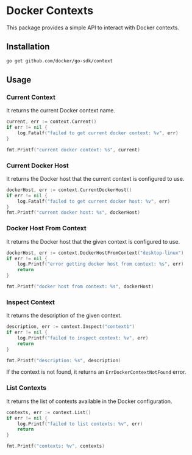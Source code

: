 # Docker Contexts

This package provides a simple API to interact with Docker contexts.

## Installation

```bash
go get github.com/docker/go-sdk/context
```

## Usage

### Current Context

It returns the current Docker context name.

```go
current, err := context.Current()
if err != nil {
    log.Fatalf("failed to get current docker context: %v", err)
}

fmt.Printf("current docker context: %s", current)
```

### Current Docker Host

It returns the Docker host that the current context is configured to use.

```go
dockerHost, err := context.CurrentDockerHost()
if err != nil {
    log.Fatalf("failed to get current docker host: %v", err)
}
fmt.Printf("current docker host: %s", dockerHost)
```

### Docker Host From Context

It returns the Docker host that the given context is configured to use.

```go
dockerHost, err := context.DockerHostFromContext("desktop-linux")
if err != nil {
    log.Printf("error getting docker host from context: %s", err)
    return
}

fmt.Printf("docker host from context: %s", dockerHost)
```

### Inspect Context

It returns the description of the given context.

```go
description, err := context.Inspect("context1")
if err != nil {
    log.Printf("failed to inspect context: %v", err)
    return
}

fmt.Printf("description: %s", description)
```

If the context is not found, it returns an `ErrDockerContextNotFound` error.

### List Contexts

It returns the list of contexts available in the Docker configuration.

```go
contexts, err := context.List()
if err != nil {
    log.Printf("failed to list contexts: %v", err)
    return
}

fmt.Printf("contexts: %v", contexts)
```